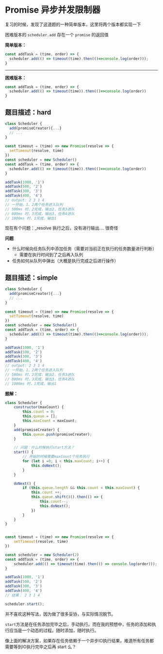 # Promise 异步并发限制器
复习的时候，发现了这道题的一种简单版本，这里将两个版本都实现一下

困难版本的 `scheduler.add` 存在一个 `promise` 的返回值


**简单版本：**
```javascript
const addTask = (time, order) => {
  scheduler.add(() => timeout(time).then(()=>console.log(order)));
}

```
---
**困难版本：**
```javascript
const addTask = (time, order) => {
  scheduler.add(() => timeout(time)).then(()=>console.log(order))
}

```

## 题目描述：hard
```javascript
class Scheduler {
  add(promiseCreator){...}
  // ...
}
  
const timeout = (time) => new Promise(resolve => {
  setTimeout(resolve, time)
})
const scheduler = new Scheduler()
const addTask = (time, order) => {
  scheduler.add(() => timeout(time)).then(()=>console.log(order))
}

addTask(1000, '1')
addTask(500, '2')
addTask(300, '3')
addTask(400, '4')
// output: 2 3 1 4
// 一开始，1、2两个任务进入队列
// 500ms 时，2完成，输出2，任务3进队
// 800ms 时，3完成，输出3，任务4进队
// 1000ms 时，1完成，输出1
```

现在有个问题：_resolve 执行之后，没有进行输出.... 很奇怪

**问题**

- 什么时候向任务队列中添加任务（需要对当前正在执行的任务数量进行判断）
  - 需要在执行时间到了之后再入队列
- 任务如何从队列中弹出（大概是执行完成之后进行操作）

## 题目描述：simple
```javascript
class Scheduler {
  add(promiseCreator){...}
  // ...
}
  
const timeout = (time) => new Promise(resolve => {
  setTimeout(resolve, time)
})
const scheduler = new Scheduler()
const addTask = (time, order) => {
  scheduler.add(() => timeout(time).then(()=>console.log(order)));
}

addTask(1000, '1')
addTask(500, '2')
addTask(300, '3')
addTask(400, '4')
// output: 2 3 1 4
// 一开始，1、2两个任务进入队列
// 500ms 时，2完成，输出2，任务3进队
// 800ms 时，3完成，输出3，任务4进队
// 1000ms 时，1完成，输出1
```

**题解：**

```javascript
class Scheduler {
    constructor(maxCount) {
        this.count = 0;
        this.queue = [];
        this.maxCount = maxCount;
    }
    add(promiseCreater) {
        this.queue.push(promiseCreater);
    }

    // 问题：什么时候执行start方法？
    start() {
        // 开始的时候需要maxCount个任务执行
        for (let i =0; i < this.maxCount; i++) {
            this.doNext();
        }
    }

    doNext() {
        if (this.queue.length && this.count < this.maxCount) {
            this.count ++;
            this.queue.shift()().then(() => {
                this.count--;
                this.doNext();
            })
        }
    }
}


const timeout = (time) => new Promise(resolve => {
    setTimeout(resolve, time)
})

const scheduler = new Scheduler(2)
const addTask = (time, order) => {
    scheduler.add(() => timeout(time).then(() => console.log(order)));
}

addTask(1000, '1')
addTask(500, '2')
addTask(300, '3')
addTask(400, '4')
// 结果： 2 3 1 4

scheduler.start();
```

并不喜欢这种写法，因为做了很多妥协，与实际情况脱节。

`start`方法是在任务添加完毕之后，手动执行。而在我的预想中，任务的添加和执行应当是一个动态的过程。随时添加，随时执行。

像上面的解决方案，如果存在任务依赖于一个异步IO执行结果，难道所有任务都需要等到IO执行完毕之后再 start 么？

